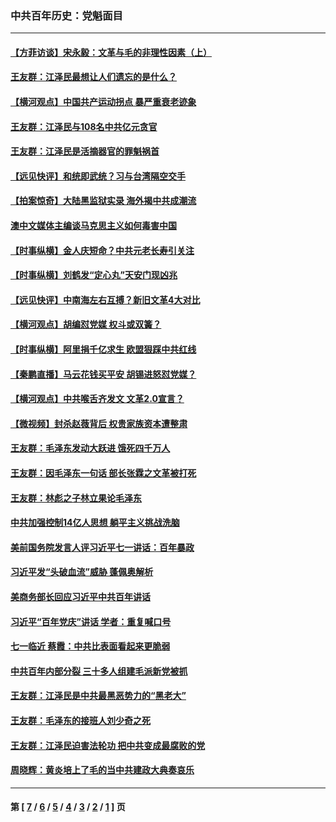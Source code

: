 ### 中共百年历史：党魁面目
---
#### [【方菲访谈】宋永毅：文革与毛的非理性因素（上）](../../pages/nf1176107/n13469956.md?04270430) 
#### [王友群：江泽民最想让人们遗忘的是什么？](../../pages/nf1176107/n13408949.md?04270430) 
#### [【横河观点】中国共产运动拐点 暴严重衰老迹象](../../pages/nf1176107/n13388333.md?04270430) 
#### [王友群：江泽民与108名中共亿元贪官](../../pages/nf1176107/n13352358.md?04270430) 
#### [王友群：江泽民是活摘器官的罪魁祸首](../../pages/nf1176107/n13336903.md?04270430) 
#### [【远见快评】和统即武统？习与台湾隔空交手](../../pages/nf1176107/n13297739.md?04270430) 
#### [【拍案惊奇】大陆黑监狱实录 海外揭中共成潮流](../../pages/nf1176107/n13288853.md?04270430) 
#### [澳中文媒体主编谈马克思主义如何毒害中国](../../pages/nf1176107/n13257387.md?04270430) 
#### [【时事纵横】金人庆短命？中共元老长寿引关注](../../pages/nf1176107/n13217934.md?04270430) 
#### [【时事纵横】刘鹤发“定心丸”天安门现凶兆](../../pages/nf1176107/n13215416.md?04270430) 
#### [【远见快评】中南海左右互搏？新旧文革4大对比](../../pages/nf1176107/n13214745.md?04270430) 
#### [【横河观点】胡编怼党媒 权斗或双簧？](../../pages/nf1176107/n13210864.md?04270430) 
#### [【时事纵横】阿里捐千亿求生 欧盟狠踩中共红线](../../pages/nf1176107/n13206431.md?04270430) 
#### [【秦鹏直播】马云花钱买平安 胡锡进怒怼党媒？](../../pages/nf1176107/n13206392.md?04270430) 
#### [【横河观点】中共喉舌齐发文 文革2.0宣言？](../../pages/nf1176107/n13201248.md?04270430) 
#### [【微视频】封杀赵薇背后 权贵家族资本遭整肃](../../pages/nf1176107/n13197798.md?04270430) 
#### [王友群：毛泽东发动大跃进 饿死四千万人](../../pages/nf1176107/n13177158.md?04270430) 
#### [王友群：因毛泽东一句话 部长张霖之文革被打死](../../pages/nf1176107/n13161711.md?04270430) 
#### [王友群：林彪之子林立果论毛泽东](../../pages/nf1176107/n13128622.md?04270430) 
#### [中共加强控制14亿人思想 躺平主义挑战洗脑](../../pages/nf1176107/n13094299.md?04270430) 
#### [美前国务院发言人评习近平七一讲话：百年暴政](../../pages/nf1176107/n13066986.md?04270430) 
#### [习近平发“头破血流”威胁 蓬佩奥解析](../../pages/nf1176107/n13063604.md?04270430) 
#### [美商务部长回应习近平中共百年讲话](../../pages/nf1176107/n13062903.md?04270430) 
#### [习近平“百年党庆”讲话 学者：重复喊口号](../../pages/nf1176107/n13061411.md?04270430) 
#### [七一临近 蔡霞：中共比表面看起来更脆弱](../../pages/nf1176107/n13056418.md?04270430) 
#### [中共百年内部分裂 三十多人组建毛派新党被抓](../../pages/nf1176107/n13044023.md?04270430) 
#### [王友群：江泽民是中共最黑恶势力的“黑老大”](../../pages/nf1176107/n13022180.md?04270430) 
#### [王友群：毛泽东的接班人刘少奇之死](../../pages/nf1176107/n12991772.md?04270430) 
#### [王友群：江泽民迫害法轮功 把中共变成最腐败的党](../../pages/nf1176107/n12947347.md?04270430) 
#### [周晓辉：黄炎培上了毛的当中共建政大典奏哀乐](../../pages/nf1176107/n12942780.md?04270430) 

---
#### 第 [ [7](./7.md?04270430) / [6](./6.md?04270430) / [5](./5.md?04270430) / [4](./4.md?04270430) / [3](./3.md?04270430) / [2](./2.md?04270430) / [1](./1.md?04270430) ] 页
